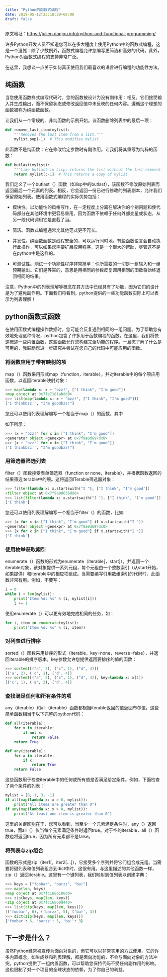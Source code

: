 ```yaml
---
title: "Python的函数式编程"
date: 2019-05-12T23:18:30+08:00
draft: false
---
```


 原文地址：https://julien.danjou.info/python-and-functional-programming/

许多Python开发人员不知道您可以在多大程度上使用Python中的函数式编程，这是一个遗憾：除了少数例外，函数式编程允许您编写更简洁和高效的代码。此外，Python对函数式编程的支持非常广泛。


在这里，我想谈一点关于如何真正使用我们最喜欢的语言进行编程的功能性方法。

##  纯函数

当您使用函数样式编写代码时，您的函数被设计为没有副作用：相反，它们接受输入并生成输出，而不保留状态或修改返回值中未反映的任何内容。遵循这个理想的函数被称为纯函数函数。


让我们从一个常规的、非纯函数的示例开始，该函数删除列表中的最后一项：

```Python
def remove_last_item(mylist):
    """Removes the last item from a list."""
    mylist.pop(-1)  # This modifies mylist
```

此函数不是纯函数：它在修改给定参数时有副作用。让我们将其重写为纯粹的函数：
```Python
def butlast(mylist):
    """Like butlast in Lisp; returns the list without the last element."""
    return mylist[:-1]  # This returns a copy of mylist
```

我们定义了一个butlast（）函数（如lisp中的butlast），该函数不修改原始列表而返回最后一个元素的列表。相反，它会返回一份已进行修改的列表副本，允许我们保留原始列表。使用函数式编程的实际优势包括：


* 模块性。以功能性的风格写作，在一定程度上分离在解决你的个别问题和使代码部分在其他环境中更容易重用。因为函数不依赖于任何外部变量或状态，从另一段代码调用它是直截了当。

* 简洁。函数式编程通常比其他范式更不冗长。

* 并发性。纯函数函数是线程安全的，可以运行同时地。有些函数语言会自动执行此操作，可以如果您需要扩展应用程序，这是一个很大的帮助，尽管这不是在python中是这样的。

* 可测试性。测试一个功能性程序非常简单：你所需要的一切是一组输入和一组预期输出。它们是等幂的，意思是用相同的参数反复调用相同的函数将始终返回相同的结果。


注意，Python中的列表理解等概念在其方法中已经具有了功能，因为它们的设计是为了避免副作用。下面我们将看到，python提供的一些功能函数实际上可以表示为列表理解！

## python函数式函数


在使用函数式编程操作数据时，您可能会反复遇到相同的一组问题。为了帮助您有效地处理这种情况，python包含了许多用于函数编程的函数。在这里，我们将快速概述一些内置函数，这些函数允许您构建完全功能的程序。一旦您了解了什么是可用的，我鼓励您进一步研究并尝试在您自己的代码中可能应用的函数。

### 将函数应用于带有映射的项
map（）函数采用形式map（function，iterable），并对iterable中的每个项应用函数，以返回iterable映射对象：
```Python
>>> map(lambda x: x + "bzz!", ["I think", "I'm good"])
<map object at 0x7fe7101abdd0>
>>> list(map(lambda x: x + "bzz!", ["I think", "I'm good"]))
['I thinkbzz!', "I'm goodbzz!"]
```

您还可以使用列表理解编写一个相当于map（）的函数，其中

如下所示：
```Python
>>> (x + "bzz!" for x in ["I think", "I'm good"])
<generator object <genexpr> at 0x7f9a0d697dc0>
>>> [x + "bzz!" for x in ["I think", "I'm good"]]
['I thinkbzz!', "I'm goodbzz!"]
```


### 用筛选器筛选列表
filter（）函数接受表单筛选器（function or none，iterable），并根据函数返回的结果筛选iterable中的项。这将返回ITerable筛选器对象：
```python
>>> filter(lambda x: x.startswith("I "), ["I think", "I'm good"])
<filter object at 0x7f9a0d636dd0>
>>> list(filter(lambda x: x.startswith("I "), ["I think", "I'm good"]))
['I think']
```

您还可以使用列表理解编写一个相当于filter（）的函数，比如:
```python
>>> (x for x in ["I think", "I'm good"] if x.startswith("I "))
<generator object <genexpr> at 0x7f9a0d697dc0>
>>> [x for x in ["I think", "I'm good"] if x.startswith("I ")]
['I think']
```


### 使用枚举获取索引
enumerate（）函数的形式为enumerate（iterable[，start]），并返回一个iterable对象，该对象提供一系列元组，每个元组由一个整数索引（从start开始，如果提供）和iterable中的相应项组成。当需要编写引用数组索引的代码时，此函数非常有用。例如，不要写：

```python
i = 0
while i < len(mylist):
    print("Item %d: %s" % (i, mylist[i]))
    i += 1
```

使用enumerate（）可以更有效地完成相同的任务，如：

```python
for i, item in enumerate(mylist):
    print("Item %d: %s" % (i, item))
```


### 对列表进行排序


sorted（）函数采用排序的形式（iterable，key=none，reverse=false），并返回iterable的排序版本。key参数允许您提供返回要排序的值的函数：

```python
>>> sorted([("a", 2), ("c", 1), ("d", 4)])
[('a', 2), ('c', 1), ('d', 4)]
>>> sorted([("a", 2), ("c", 1), ("d", 4)], key=lambda x: x[1])
[('c', 1), ('a', 2), ('d', 4)]
```


### 查找满足任何和所有条件的项


any（iterable）和all（iterable）函数都根据iterable返回的值返回布尔值。这些简单函数相当于以下完整的python代码：

```python
def all(iterable):
    for x in iterable:
        if not x:
            return False
    return True

def any(iterable):
    for x in iterable:
        if x:
            return True
    return False
```

这些函数用于检查iterable中的任何或所有值是否满足给定条件。例如，下面检查了两个条件的列表：


```python
mylist = [0, 1, 3, -1]
if all(map(lambda x: x > 0, mylist)):
    print("All items are greater than 0")
if any(map(lambda x: x > 0, mylist)):
    print("At least one item is greater than 0")
```


这里的关键区别在于，您可以看到，当至少一个元素满足条件时，any（）返回true，而all（）仅当每个元素满足条件时返回true。对于空的iterable，all（）函数也将返回true，因为所有元素都不是false。

### 将列表与zip组合

函数的形式是zip（iter1[，iter2[…]），它接受多个序列并将它们组合成元组。当需要将键列表和值列表组合到dict中时，这很有用。与这里描述的其他函数一样，zip（）返回iterable。这里有一个键列表，我们映射到值列表以创建字典：

```python
>>> keys = ["foobar", "barzz", "ba!"]
>>> map(len, keys)
<map object at 0x7fc1686100d0>
>>> zip(keys, map(len, keys))
<zip object at 0x7fc16860d440>
>>> list(zip(keys, map(len, keys)))
[('foobar', 6), ('barzz', 5), ('ba!', 3)]
>>> dict(zip(keys, map(len, keys)))
{'foobar': 6, 'barzz': 5, 'ba!': 3}
```


## 下一步是什么？


虽然Python经常被宣传为面向对象的，但它可以以非常实用的方式使用。它的许多内置概念，如生成器和列表理解，都是面向功能的，不会与面向对象的方法冲突。python提供了一组内置函数，可以帮助您保持代码不受任何副作用的影响。这也限制了对一个项目的全球状态的依赖，为了你自己的利益。